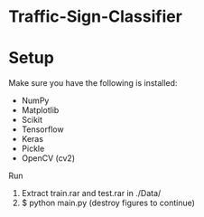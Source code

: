 # Traffic-Sign-Classifier

# Setup

Make sure you have the following is installed:
- NumPy
- Matplotlib
- Scikit
- Tensorflow
- Keras
- Pickle
- OpenCV (cv2)

Run
1. Extract train.rar and test.rar in ./Data/
2. $ python main.py
(destroy figures to continue)
